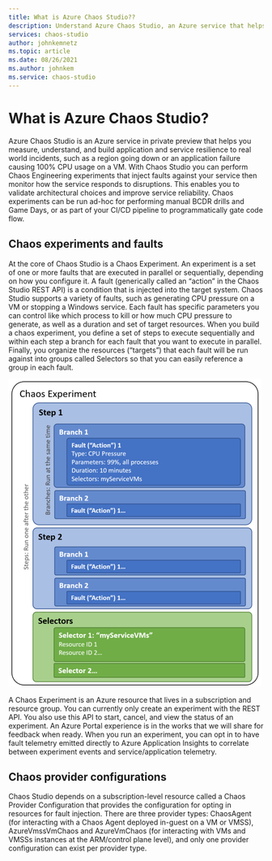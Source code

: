 ```yaml
---
title: What is Azure Chaos Studio??
description: Understand Azure Chaos Studio, an Azure service that helps you measure, understand, and build application and service resilience to real world incidents using chaos engineering to inject faults against your service then monitor how the service responds to disruptions.
services: chaos-studio
author: johnkemnetz
ms.topic: article
ms.date: 08/26/2021
ms.author: johnkem
ms.service: chaos-studio
---
```


# What is Azure Chaos Studio?

Azure Chaos Studio is an Azure service in private preview that helps you measure, understand, and build application and service resilience to real world incidents, such as a region going down or an application failure causing 100% CPU usage on a VM. With Chaos Studio you can perform Chaos Engineering experiments that inject faults against your service then monitor how the service responds to disruptions. This enables you to validate architectural choices and improve service reliability. Chaos experiments can be run ad-hoc for performing manual BCDR drills and Game Days, or as part of your CI/CD pipeline to programmatically gate code flow.

## Chaos experiments and faults

At the core of Chaos Studio is a Chaos Experiment. An experiment is a set of one or more faults that are executed in parallel or sequentially, depending on how you configure it. A fault (generically called an “action” in the Chaos Studio REST API) is a condition that is injected into the target system. Chaos Studio supports a variety of faults, such as generating CPU pressure on a VM or stopping a Windows service. Each fault has specific parameters you can control like which process to kill or how much CPU pressure to generate, as well as a duration and set of target resources. When you build a chaos experiment, you define a set of steps to execute sequentially and within each step a branch for each fault that you want to execute in parallel. Finally, you organize the resources (“targets”) that each fault will be run against into groups called Selectors so that you can easily reference a group in each fault.

![Chaos Experiment](images/chaosexperiment.png)

A Chaos Experiment is an Azure resource that lives in a subscription and resource group. You can currently only create an experiment with the REST API. You also use this API to start, cancel, and view the status of an experiment. An Azure Portal experience is in the works that we will share for feedback when ready. When you run an experiment, you can opt in to have fault telemetry emitted directly to Azure Application Insights to correlate between experiment events and service/application telemetry.
 
## Chaos provider configurations

Chaos Studio depends on a subscription-level resource called a Chaos Provider Configuration that provides the configuration for opting in resources for fault injection. There are three provider types: ChaosAgent (for interacting with a Chaos Agent deployed in-guest on a VM or VMSS), AzureVmssVmChaos and AzureVmChaos (for interacting with VMs and VMSSs instances at the ARM/control plane level), and only one provider configuration can exist per provider type.
